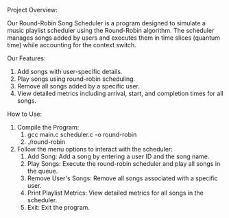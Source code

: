 Project Overview: 

Our Round-Robin Song Scheduler is a program designed to simulate a music playlist scheduler using the Round-Robin algorithm. The scheduler manages songs added by users and executes them in time slices (quantum time) while accounting for the context switch.

Our Features:

1. Add songs with user-specific details.
2. Play songs using round-robin scheduling.
3. Remove all songs added by a specific user.
4. View detailed metrics including arrival, start, and completion times for all songs.

How to Use:

1. Compile the Program:
    1. gcc main.c scheduler.c -o round-robin
    2. ./round-robin
2. Follow the menu options to interact with the scheduler:
    1. Add Song: Add a song by entering a user ID and the song name.
    2. Play Songs: Execute the round-robin scheduler and play all songs in the queue.
    3. Remove User's Songs: Remove all songs associated with a specific user.
    4. Print Playlist Metrics: View detailed metrics for all songs in the scheduler.
    5. Exit: Exit the program.